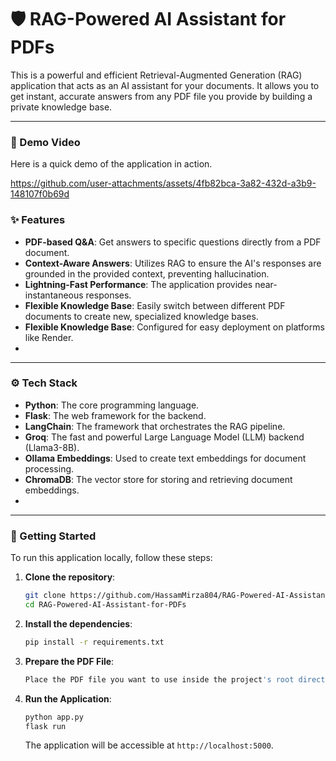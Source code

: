 # 🛡️ RAG-Powered AI Assistant for PDFs

This is a powerful and efficient Retrieval-Augmented Generation (RAG) application that acts as an AI assistant for your documents. It allows you to get instant, accurate answers from any PDF file you provide by building a private knowledge base.

---

### 🎥 Demo Video

Here is a quick demo of the application in action.



https://github.com/user-attachments/assets/4fb82bca-3a82-432d-a3b9-148107f0b69d


### ✨ Features

* **PDF-based Q&A**:  Get answers to specific questions directly from a PDF document.
* **Context-Aware Answers**: Utilizes RAG to ensure the AI's responses are grounded in the provided context, preventing hallucination.
* **Lightning-Fast Performance**: The application provides near-instantaneous responses.
* **Flexible Knowledge Base**: Easily switch between different PDF documents to create new, specialized knowledge bases.
* **Flexible Knowledge Base**: Configured for easy deployment on platforms like Render.
* 
---

### ⚙️ Tech Stack

* **Python**: The core programming language.
* **Flask**: The web framework for the backend.
* **LangChain**: The framework that orchestrates the RAG pipeline.
* **Groq**: The fast and powerful Large Language Model (LLM) backend (Llama3-8B).
* **Ollama Embeddings**: Used to create text embeddings for document processing.
* **ChromaDB**: The vector store for storing and retrieving document embeddings.
*
---

### 🚀 Getting Started

To run this application locally, follow these steps:

1.  **Clone the repository**:
    ```sh
    git clone https://github.com/HassamMirza804/RAG-Powered-AI-Assistant-for-PDFs.git
    cd RAG-Powered-AI-Assistant-for-PDFs
    ```

2.  **Install the dependencies**:
    ```sh
    pip install -r requirements.txt
    ```

3.  **Prepare the PDF File**:
    ```sh
    Place the PDF file you want to use inside the project's root directory and rename it to document.pdf
    ```

4.  **Run the Application**:
    ```sh
    python app.py
    flask run
    ```

    The application will be accessible at `http://localhost:5000`.
